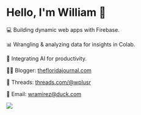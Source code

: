 # Hello, I'm William 👋

💻 Building dynamic web apps with Firebase.

📊 Wrangling & analyzing data for insights in Colab.

🤖 Integrating AI for productivity.

🏴‍☠️ Blogger: [thefloridajournal.com](https://www.thefloridajournal.com/)

🧵 Threads: [threads.com/@wplusr](https://www.threads.com/@wplusr)

🦆 Email: [wramirez@duck.com](mailto:wramirez@duck.com)


<img src="https://media0.giphy.com/media/v1.Y2lkPTc5MGI3NjExbWM0emdrMWo5Z3NtYzduNWdxMjUxNDZ6MjQ1dDNlZTltM2Q3eGxybiZlcD12MV9pbnRlcm5hbF9naWZfYnlfaWQmY3Q9Zw/LHCI5dKOzF4VAy9lSd/giphy.gif"/>

